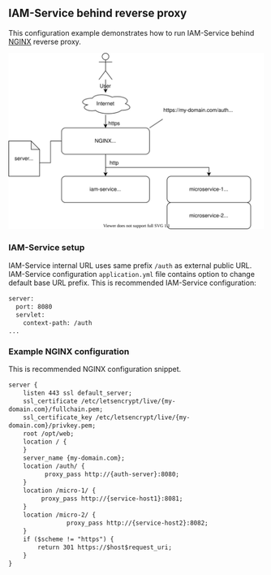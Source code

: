 ## IAM-Service behind reverse proxy
This configuration example demonstrates how to run IAM-Service 
behind [NGINX](https://www.nginx.com/) reverse proxy.

![iam-behind-proxy](schemas/iam-service-behind-proxy.md.svg)

### IAM-Service setup
IAM-Service internal URL uses same prefix ``/auth`` as external public URL.
IAM-Service configuration ``application.yml`` file contains option to change 
default base URL prefix. This is recommended IAM-Service configuration:
```
server:
  port: 8080
  servlet:
    context-path: /auth
...    
```

### Example NGINX configuration
This is recommended NGINX configuration snippet.
```
server {
    listen 443 ssl default_server;
    ssl_certificate /etc/letsencrypt/live/{my-domain.com}/fullchain.pem;
    ssl_certificate_key /etc/letsencrypt/live/{my-domain.com}/privkey.pem;
    root /opt/web;
    location / {
    }
    server_name {my-domain.com};
    location /auth/ {
          proxy_pass http://{auth-server}:8080;
    }
    location /micro-1/ {
         proxy_pass http://{service-host1}:8081;
    }
    location /micro-2/ {
                proxy_pass http://{service-host2}:8082;
    }
    if ($scheme != "https") {
        return 301 https://$host$request_uri;
    }
}
```
